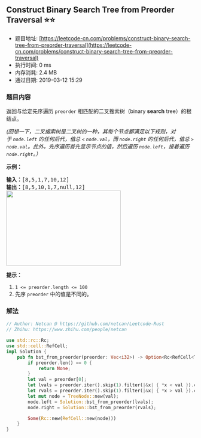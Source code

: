 ## Construct Binary Search Tree from Preorder Traversal :star::star:
- 题目地址: [https://leetcode-cn.com/problems/construct-binary-search-tree-from-preorder-traversal](https://leetcode-cn.com/problems/construct-binary-search-tree-from-preorder-traversal)
- 执行时间: 0 ms 
- 内存消耗: 2.4 MB
- 通过日期: 2019-03-12 15:29

### 题目内容
<p>返回与给定先序遍历 <code>preorder</code> 相匹配的二叉搜索树（binary <strong>search</strong> tree）的根结点。</p>

<p><em>(回想一下，二叉搜索树是二叉树的一种，其每个节点都满足以下规则，对于 <code>node.left</code> 的任何后代，值总 <code><</code> <code>node.val</code>，而 <code>node.right</code> 的任何后代，值总 <code>></code> <code>node.val</code>。此外，先序遍历首先显示节点的值，然后遍历 <code>node.left</code>，接着遍历 <code>node.right</code>。）</em></p>



<p><strong>示例：</strong></p>

<pre><strong>输入：</strong>[8,5,1,7,10,12]
<strong>输出：</strong>[8,5,10,1,7,null,12]
<img alt="" src="https://assets.leetcode-cn.com/aliyun-lc-upload/uploads/2019/03/08/1266.png" style="height: 200px; width: 306px;">
</pre>



<p><strong>提示：</strong></p>

<ol>
	<li><code>1 <= preorder.length <= 100</code></li>
	<li>先序 <code>preorder</code> 中的值是不同的。</li>
</ol>


### 解法
```rust
// Author: Netcan @ https://github.com/netcan/Leetcode-Rust
// Zhihu: https://www.zhihu.com/people/netcan

use std::rc::Rc;
use std::cell::RefCell;
impl Solution {
    pub fn bst_from_preorder(preorder: Vec<i32>) -> Option<Rc<RefCell<TreeNode>>> {
        if preorder.len() == 0 {
            return None;
        }
        let val = preorder[0];
        let lvals = preorder.iter().skip(1).filter(|&x| { *x < val }).cloned().collect();
        let rvals = preorder.iter().skip(1).filter(|&x| { *x > val }).cloned().collect();
        let mut node = TreeNode::new(val);
        node.left = Solution::bst_from_preorder(lvals);
        node.right = Solution::bst_from_preorder(rvals);

        Some(Rc::new(RefCell::new(node)))
    }
}


```

